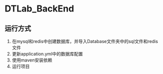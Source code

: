 # DTLab_BackEnd

## 运行方式

1. 在mysql和redis中创建数据库，并导入Database文件夹中的sql文件和redis文件
2. 更新application.yml中的数据库配置
3. 使用maven安装依赖
4. 运行项目
